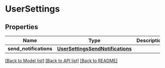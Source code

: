 # UserSettings

## Properties
Name | Type | Description | Notes
------------ | ------------- | ------------- | -------------
**send_notifications** | [**UserSettingsSendNotifications**](UserSettingsSendNotifications.md) |  | [optional] 

[[Back to Model list]](../README.md#documentation-for-models) [[Back to API list]](../README.md#documentation-for-api-endpoints) [[Back to README]](../README.md)


